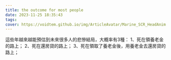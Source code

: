 ```yaml
---
title: the outcome for most people
date: 2023-11-25 18:35:43
tags:
cover: https://voidtem.github.io/img/ArticleAvatar/Marine_SCR_HeadAnim.webp
---
```


這些年越來越能預估到未來很多人的悲慘結局，大概率有3種：
1、死在領養老金的路上；
2、死在還房貸的路上；
3、死在領取了養老金後，用養老金去還房貸的路上；


